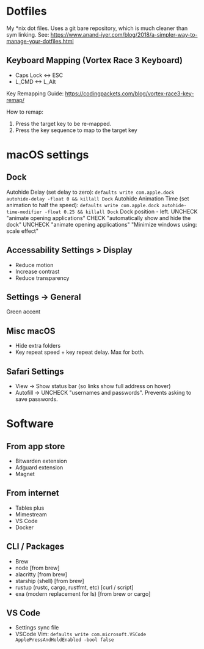 # Dotfiles
My *nix dot files. Uses a git bare repository, which is much cleaner than sym linking. See: https://www.anand-iyer.com/blog/2018/a-simpler-way-to-manage-your-dotfiles.html

## Keyboard Mapping (Vortex Race 3 Keyboard)
- Caps Lock <-> ESC
- L_CMD <-> L_Alt

Key Remapping Guide:
https://codingpackets.com/blog/vortex-race3-key-remap/

How to remap:
1. Press the target key to be re-mapped.
2. Press the key sequence to map to the target key

# macOS settings

## Dock
Autohide Delay (set delay to zero): `defaults write com.apple.dock autohide-delay -float 0 && killall Dock`
Autohide Animation Time (set animation to half the speed): `defaults write com.apple.dock autohide-time-modifier -float 0.25 && killall Dock`
Dock position - left. 
UNCHECK "animate opening applications"
CHECK "automatically show and hide the dock"
UNCHECK "animate opening applications"
"Minimize windows using: scale effect"

## Accessability Settings > Display
- Reduce motion
- Increase contrast
- Reduce transparency

## Settings -> General
Green accent

## Misc macOS
- Hide extra folders
- Key repeat speed + key repeat delay. Max for both.

## Safari Settings
- View -> Show status bar (so links show full address on hover)
- Autofill -> UNCHECK "usernames and passwords". Prevents asking to save passwords.

# Software

## From app store
- Bitwarden extension
- Adguard extension
- Magnet

## From internet
- Tables plus
- Mimestream
- VS Code
- Docker

## CLI / Packages
- Brew
- node [from brew]
- alacritty [from brew]
- starship (shell) [from brew]
- rustup (rustc, cargo, rustfmt, etc) [curl / script]
- exa (modern replacement for ls) [from brew or cargo]

## VS Code
- Settings sync file
- VSCode Vim: `defaults write com.microsoft.VSCode ApplePressAndHoldEnabled -bool false`
